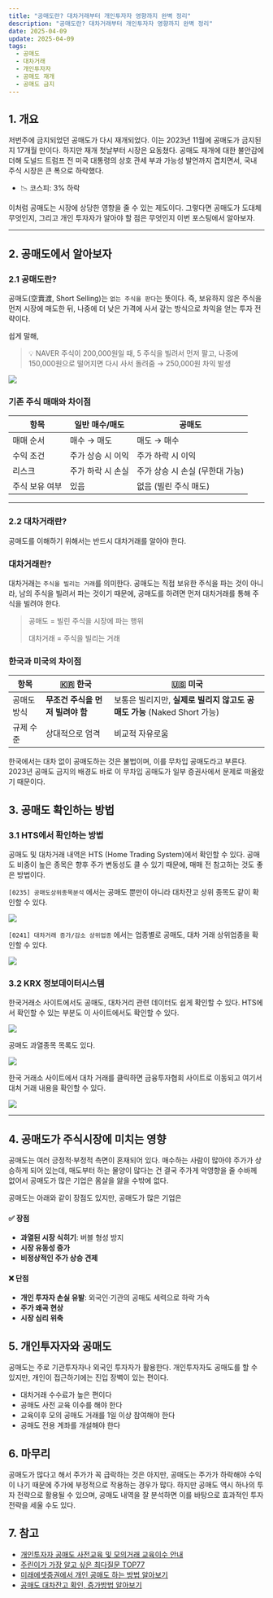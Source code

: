 ```yaml
---
title: "공매도란? 대차거래부터 개인투자자 영향까지 완벽 정리"
description: "공매도란? 대차거래부터 개인투자자 영향까지 완벽 정리"
date: 2025-04-09
update: 2025-04-09
tags:
  - 공매도
  - 대차거래
  - 개인투자자
  - 공매도 재개
  - 공매도 금지
---
```


## 1. 개요

저번주에 금지되었던 공매도가 다시 재개되었다. 이는 2023년 11월에 공매도가 금지된 지 17개월 만이다. 하지만 재개 첫날부터 시장은 요동쳤다. 공매도 재개에 대한 불안감에 더해 도널드 트럼프 전 미국 대통령의 상호 관세 부과 가능성 발언까지 겹치면서, 국내 주식 시장은 큰 폭으로 하락했다.

- 📉 코스피: 3% 하락

이처럼 공매도는 시장에 상당한 영향을 줄 수 있는 제도이다. 그렇다면 공매도가 도대체 무엇인지, 그리고 개인 투자자가 알아야 할 점은 무엇인지 이번 포스팅에서 알아보자.

------

## 2. 공매도에서 알아보자

### 2.1 공매도란?

공매도(空賣渡, Short Selling)는 `없는 주식을 판다`는 뜻이다. 즉, 보유하지 않은 주식을 먼저 시장에 매도한 뒤, 나중에 더 낮은 가격에 사서 갚는 방식으로 차익을 얻는 투자 전략이다.

쉽게 말해,

> 💡 NAVER 주식이 200,000원일 때, 5 주식을 빌려서 먼저 팔고, 나중에 150,000원으로 떨어지면 다시 사서 돌려줌 → 250,000원 차익 발생

![](image-20250409002019089.png)

### 기존 주식 매매와 차이점

| 항목           | 일반 매수/매도    | 공매도                          |
| -------------- | ----------------- | ------------------------------- |
| 매매 순서      | 매수 → 매도       | 매도 → 매수                     |
| 수익 조건      | 주가 상승 시 이익 | 주가 하락 시 이익               |
| 리스크         | 주가 하락 시 손실 | 주가 상승 시 손실 (무한대 가능) |
| 주식 보유 여부 | 있음              | 없음 (빌린 주식 매도)           |

------

### 2.2 대차거래란?

공매도를 이해하기 위해서는 반드시 대차거래를 알아야 한다.

### 대차거래란?

대차거래는 `주식을 빌리는 거래`를 의미한다. 공매도는 직접 보유한 주식을 파는 것이 아니라, 남의 주식을 빌려서 파는 것이기 때문에, 공매도를 하려면 먼저 대차거래를 통해 주식을 빌려야 한다.

> 공매도 = 빌린 주식을 시장에 파는 행위
>
> 대차거래 = 주식을 빌리는 거래

### 한국과  미국의 차이점

| 항목        | 🇰🇷 한국                          | 🇺🇸 미국                                                      |
| ----------- | -------------------------------- | ------------------------------------------------------------ |
| 공매도 방식 | **무조건 주식을 먼저 빌려야 함** | 보통은 빌리지만, **실제로 빌리지 않고도 공매도 가능** (Naked Short 가능) |
| 규제 수준   | 상대적으로 엄격                  | 비교적 자유로움                                              |

한국에서는 대차 없이 공매도하는 것은 불법이며, 이를 무차입 공매도라고 부른다. 2023년 공매도 금지의 배경도 바로 이 무차입 공매도가 일부 증권사에서 문제로 떠올랐기 때문이다.

## 3. 공매도 확인하는 방법

### 3.1 HTS에서 확인하는 방법

공매도 및 대차거래 내역은 HTS (Home Trading System)에서 확인할 수 있다. 공매도 비중이 높은 종목은 향후 주가 변동성도 클 수 있기 때문에, 매매 전 참고하는 것도 좋은 방법이다.

`[0235] 공매도상위종목분석` 에서는 공매도 뿐만이 아니라 대차잔고 상위 종목도 같이 확인할 수 있다.

![](image-20250409002030442.png)

`[0241] 대차거래 증가/감소 상위업종` 에서는 업종별로 공매도, 대차 거래 상위업종을 확인할 수 있다.

![](image-20250409002048535.png)

### 3.2 KRX 정보데이터시스템

한국거래소 사이트에서도 공매도, 대차거리 관련 데이터도 쉽게 확인할 수 있다. HTS에서 확인할 수 있는 부분도 이 사이트에서도 확인할 수 있다.

![](image-20250409002100526.png)

공매도 과열종목 목록도 있다.

![](image-20250409002109329.png)

한국 거래소 사이트에서 대차 거래를 클릭하면 금융투자협회 사이트로 이동되고 여기서 대처 거래 내용을 확인할 수 있다.

![](image-20250409002123214.png)

------

## 4. 공매도가 주식시장에 미치는 영향

공매도는 여러 긍정적·부정적 측면이 혼재되어 있다. 매수하는 사람이 많아야 주가가 상승하게 되어 있는데, 매도부터 하는 물양이 많다는 건 결국 주가게 악영향을 줄 수바께 없어서 공매도가 많은 기업은 몸살을 앓을 수밖에 없다.

공매도는 아래와 같이 장점도 있지만, 공매도가 많은 기업은

#### ✅ 장점

- **과열된 시장 식히기**: 버블 형성 방지
- **시장 유동성 증가**
- **비정상적인 주가 상승 견제**

#### ❌ 단점

- **개인 투자자 손실 유발**: 외국인·기관의 공매도 세력으로 하락 가속
- **주가 왜곡 현상**
- **시장 심리 위축**

## 5. 개인투자자와 공매도

공매도는 주로 기관투자자나 외국인 투자자가 활용한다. 개인투자자도 공매도를 할 수 있지만, 개인이 접근하기에는 진입 장벽이 있는 편이다.

- 대차거래 수수료가 높은 편이다
- 공매도 사전 교육 이수를 해야 한다
- 교육이후 모의 공매도 거래를 1일 이상 참여해야 한다
- 공매도 전용 계좌를 개설해야 한다

## 6. 마무리

공매도가 많다고 해서 주가가 꼭 급락하는 것은 아지만, 공매도는 주가가 하락해야 수익이 나기 때문에 주가에 부정적으로 작용하는 경우가 많다. 하지만 공매도 역시 하나의 투자 전략으로 활용될 수 있으며, 공매도 내역을 잘 분석하면 이를 바탕으로 효과적인 투자 전략을 세울 수도 있다.

## 7. 참고

- [개인투자자 공매도 사전교육 및 모의거래 교육이수 안내](https://securities.miraeasset.com/bbs/board/message/view.do?categoryId=66&selectedId=1000000202&selectedId=1000000203&selectedId=1000003101&messageId=2280137)
- [주린이가 가장 알고 싶은 최다질문 TOP77](https://ridibooks.com/books/236000504?_s=search&_q=주린이가&_rdt_sid=SearchBookList)
- [미래에셋증권에서 개인 공매도 하는 방법 알아보기](https://blog.naver.com/cysistic/222340541536)
- [공매도 대차잔고 확인, 증가방법 알아보기](https://blog.naver.com/govely4eva/222337888636)
